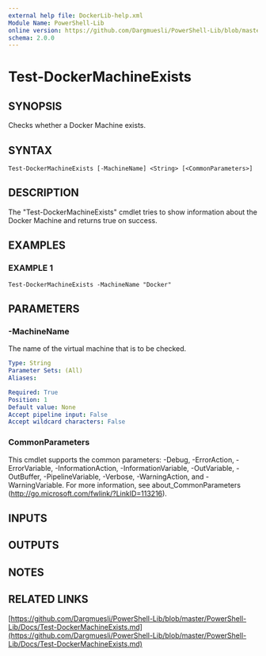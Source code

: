```yaml
---
external help file: DockerLib-help.xml
Module Name: PowerShell-Lib
online version: https://github.com/Dargmuesli/PowerShell-Lib/blob/master/PowerShell-Lib/Docs/Test-DockerMachineExists.md
schema: 2.0.0
---
```


# Test-DockerMachineExists

## SYNOPSIS
Checks whether a Docker Machine exists.

## SYNTAX

```
Test-DockerMachineExists [-MachineName] <String> [<CommonParameters>]
```

## DESCRIPTION
The "Test-DockerMachineExists" cmdlet tries to show information about the Docker Machine and returns true on success.

## EXAMPLES

### EXAMPLE 1
```
Test-DockerMachineExists -MachineName "Docker"
```

## PARAMETERS

### -MachineName
The name of the virtual machine that is to be checked.

```yaml
Type: String
Parameter Sets: (All)
Aliases:

Required: True
Position: 1
Default value: None
Accept pipeline input: False
Accept wildcard characters: False
```

### CommonParameters
This cmdlet supports the common parameters: -Debug, -ErrorAction, -ErrorVariable, -InformationAction, -InformationVariable, -OutVariable, -OutBuffer, -PipelineVariable, -Verbose, -WarningAction, and -WarningVariable.
For more information, see about_CommonParameters (http://go.microsoft.com/fwlink/?LinkID=113216).

## INPUTS

## OUTPUTS

## NOTES

## RELATED LINKS

[https://github.com/Dargmuesli/PowerShell-Lib/blob/master/PowerShell-Lib/Docs/Test-DockerMachineExists.md](https://github.com/Dargmuesli/PowerShell-Lib/blob/master/PowerShell-Lib/Docs/Test-DockerMachineExists.md)

